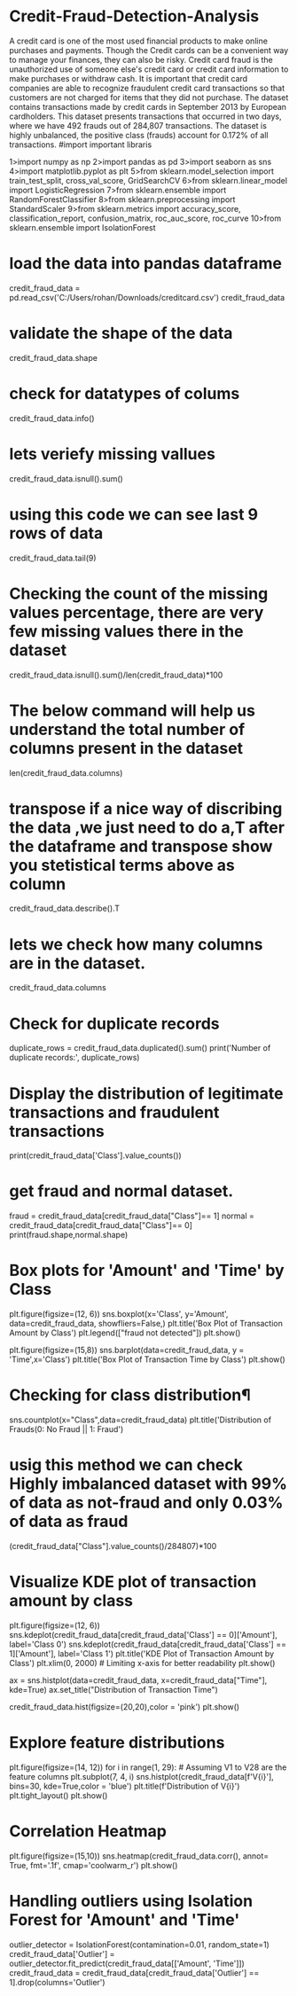 # Credit-Fraud-Detection-Analysis
 
A credit card is one of the most used financial products to make online purchases and payments. Though the Credit cards can be a convenient way to manage your finances, they can also be risky. Credit card fraud is the unauthorized use of someone else's credit card or credit card information to make purchases or withdraw cash. It is important that credit card companies are able to recognize fraudulent credit card transactions so that customers are not charged for items that they did not purchase. The dataset contains transactions made by credit cards in September 2013 by European cardholders. This dataset presents transactions that occurred in two days, where we have 492 frauds out of 284,807 transactions. The dataset is highly unbalanced, the positive class (frauds) account for 0.172% of all transactions.
#import important libraris

1>import numpy as np
2>import pandas as pd
3>import seaborn as sns
4>import matplotlib.pyplot as plt
5>from sklearn.model_selection import train_test_split, cross_val_score, GridSearchCV
6>from sklearn.linear_model import LogisticRegression
7>from sklearn.ensemble import RandomForestClassifier
8>from sklearn.preprocessing import StandardScaler
9>from sklearn.metrics import accuracy_score, classification_report, confusion_matrix, roc_auc_score, roc_curve
10>from sklearn.ensemble import IsolationForest

# load the data into pandas dataframe

credit_fraud_data = pd.read_csv('C:/Users/rohan/Downloads/creditcard.csv')
credit_fraud_data

# validate the shape of the data 
credit_fraud_data.shape

# check for datatypes of colums
credit_fraud_data.info()

# lets veriefy missing vallues 
credit_fraud_data.isnull().sum()

# using this code we can see last 9 rows of data 
credit_fraud_data.tail(9)

# Checking the count of the missing values percentage, there are very few missing values there in the dataset
credit_fraud_data.isnull().sum()/len(credit_fraud_data)*100

# The below command will help us understand the total number of columns present in the dataset
len(credit_fraud_data.columns)

# transpose if a nice way of discribing the data ,we just need to do a,T after the dataframe and transpose show you stetistical terms above  as column
credit_fraud_data.describe().T

# lets we check how many columns are in the dataset.
credit_fraud_data.columns

# Check for duplicate records
duplicate_rows = credit_fraud_data.duplicated().sum()
print('Number of duplicate records:', duplicate_rows)

# Display the distribution of legitimate transactions and fraudulent transactions
print(credit_fraud_data['Class'].value_counts())

# get fraud and normal dataset.

fraud = credit_fraud_data[credit_fraud_data["Class"]== 1]
normal = credit_fraud_data[credit_fraud_data["Class"]== 0]
print(fraud.shape,normal.shape)

# Box plots for 'Amount' and 'Time' by Class
plt.figure(figsize=(12, 6))
sns.boxplot(x='Class', y='Amount', data=credit_fraud_data, showfliers=False,)
plt.title('Box Plot of Transaction Amount by Class')
plt.legend(["fraud not detected"])
plt.show()

plt.figure(figsize=(15,8))
sns.barplot(data=credit_fraud_data, y = 'Time',x='Class')
plt.title('Box Plot of Transaction Time by Class')
plt.show()

# Checking for class distribution¶
sns.countplot(x="Class",data=credit_fraud_data)
plt.title('Distribution of Frauds(0: No Fraud || 1: Fraud')

# usig this method we can check Highly imbalanced dataset with 99% of data as not-fraud and only 0.03% of data as fraud
(credit_fraud_data["Class"].value_counts()/284807)*100

# Visualize KDE plot of transaction amount by class
plt.figure(figsize=(12, 6))
sns.kdeplot(credit_fraud_data[credit_fraud_data['Class'] == 0]['Amount'], label='Class 0')
sns.kdeplot(credit_fraud_data[credit_fraud_data['Class'] == 1]['Amount'], label='Class 1')
plt.title('KDE Plot of Transaction Amount by Class')
plt.xlim(0, 2000)  # Limiting x-axis for better readability
plt.show()

ax = sns.histplot(data=credit_fraud_data, x=credit_fraud_data["Time"], kde=True)
ax.set_title("Distribution of Transaction Time")

credit_fraud_data.hist(figsize=(20,20),color = 'pink')
plt.show()

# Explore feature distributions
plt.figure(figsize=(14, 12))
for i in range(1, 29):  # Assuming V1 to V28 are the feature columns
    plt.subplot(7, 4, i)
    sns.histplot(credit_fraud_data[f'V{i}'], bins=30, kde=True,color = 'blue')
    plt.title(f'Distribution of V{i}')
plt.tight_layout()
plt.show()

# Correlation Heatmap
plt.figure(figsize=(15,10))
sns.heatmap(credit_fraud_data.corr(), annot= True, fmt='.1f', cmap='coolwarm_r')
plt.show()

# Handling outliers using Isolation Forest for 'Amount' and 'Time'
outlier_detector = IsolationForest(contamination=0.01, random_state=1)
credit_fraud_data['Outlier'] = outlier_detector.fit_predict(credit_fraud_data[['Amount', 'Time']])
credit_fraud_data = credit_fraud_data[credit_fraud_data['Outlier'] == 1].drop(columns='Outlier')




